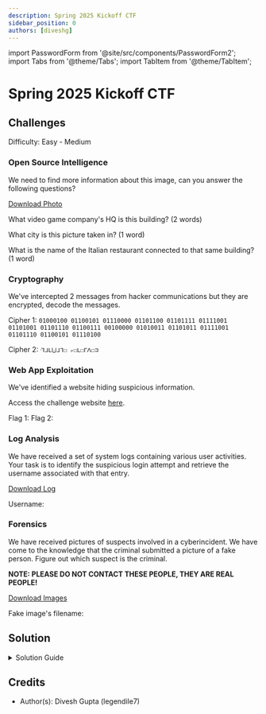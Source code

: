 ```yaml
---
description: Spring 2025 Kickoff CTF
sidebar_position: 0
authors: [diveshg]
---
```


import PasswordForm from '@site/src/components/PasswordForm2';
import Tabs from '@theme/Tabs';
import TabItem from '@theme/TabItem';

# Spring 2025 Kickoff CTF

## Challenges
Difficulty: Easy - Medium

### Open Source Intelligence
We need to find more information about this image, can you answer the following questions?

[Download Photo](./assets/osint2.jpeg)

What video game company's HQ is this building? (2 words) <PasswordForm hash="8a07b91443a96d99b40263889dd4bb6d1fdcedcef306e148cd8406b90191e1a761c0f45a874cdde8ecf6bef281ad8c108e3bff2dc139e585e85d400ef43da7ea" algorithm="sha512" />

What city is this picture taken in? (1 word) <PasswordForm hash="94a53d9d451e60333db1e77ae15e4ac77c0dd6c57c744c0a0dd146669015c4349fc0e0c5ac7741696f32a285b6cbbc30c30972649ba09467472af868e1e87007" algorithm="sha512" />

What is the name of the Italian restaurant connected to that same building? (1 word) <PasswordForm hash="f6381713d0545790844d16f507db0e12537013e7571c17538b32d7c49a75aaea7d068dcd713968b3c9f03fea7ded235362d202f7a3a971faf9c58eee797879b6" algorithm="sha512" />

### Cryptography
We've intercepted 2 messages from hacker communications but they are encrypted, decode the messages.

Cipher 1: `01000100 01100101 01110000 01101100 01101111 01111001 01101001 01101110 01100111 00100000 01010011 01101011 01111001 01101110 01100101 01110100`<PasswordForm hash="a8b7fcee0be28efd1800989f72cf4366f7f8d1ae74c330fcbd28495afcc5b55854a93b4a567dcd8cc40958d8a6452fc00730c66a64ae6e0e19216cf8de6569ff" algorithm="sha512" />

Cipher 2: `ᒬᒧᒪ⨃ᒧᒣ☐ ⟔☐ᒪ☐ᒥᐱ☐⊐`<PasswordForm hash="e9e3df9e92bb4aa07765b862d21ba446e4c479bffb815e0954bc0dea42abedc3f32e09903dd65d263d8b6e6520d9c52ef2c9c3f1bb4819d0f58e1597960738d5" algorithm="sha512" />

### Web App Exploitation
We've identified a website hiding suspicious information. 

Access the challenge website <a href="https://thehackpack.org/webChallenge2/" target="_blank">here</a>.

Flag 1: <PasswordForm hash="c0bc4d987e272e316c795223d725a28092c957ffd14c28de8c6a6dea7e4aa992c0dd27c0b1f5243e23e6125189b1e8072c01a3d0eb3302e5165453c63d79c8a5" algorithm="sha512" />
Flag 2: <PasswordForm hash="a125f3f49045b31d03a9689922d56356d79629f2027e5b945f1956ee860fe2185db513821ac6524c69670a0468c3b6d820a77c6f7adc876ad1037dcbefb388ef" algorithm="sha512" />

### Log Analysis
We have received a set of system logs containing various user activities. Your task is to identify the suspicious login attempt and retrieve the username associated with that entry.

[Download Log](./assets/log.txt)

Username: <PasswordForm hash="1ea2732c1a0bc20979eccda090e893eaaafc8aeca786eb754ede092e69886c14556dd9f81ea7e57c0737b50b38edab0ee2152615174bc0c6c526f89c6cf39195" algorithm="sha512" />

### Forensics
We have received pictures of suspects involved in a cyberincident. We have come to the knowledge that the criminal submitted a picture of a fake person. Figure out which suspect is the criminal.

**NOTE: PLEASE DO NOT CONTACT THESE PEOPLE, THEY ARE REAL PEOPLE!**

[Download Images](./assets/suspects.zip)

Fake image's filename: <PasswordForm hash="eed87c8b3006f587aef65944c519065bff140eb668bb1daac0be4a85353f333e71aee6467584171160ae008cee8d97f89ac264a8d1c9b9793761dfa803174fd8" algorithm="sha512" />


## Solution
<details>
  <summary>Solution Guide</summary>

  Will be posted after CTF ends!

</details>

## Credits
- Author(s): Divesh Gupta (legendile7)